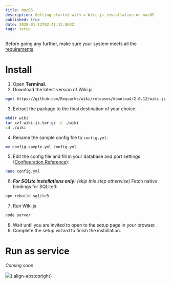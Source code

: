 ```yaml
---
title: macOS
description: Getting started with a Wiki.js installation on macOS
published: true
date: 2020-01-13T02:41:12.003Z
tags: setup
---
```


Before going any further, make sure your system meets all the [requirements](/install/requirements).

# Install

1. Open **Terminal**.
2. Download the latest version of Wiki.js:
  ```bash
  wget https://github.com/Requarks/wiki/releases/download/2.0.12/wiki-js.tar.gz
  ```
3. Extract the package to the final destination of your choice:
  ```bash
  mkdir wiki
  tar xzf wiki-js.tar.gz -C ./wiki
  cd ./wiki
  ```
4. Rename the sample config file to `config.yml`:
  ```bash
  mv config.sample.yml config.yml
  ```
5. Edit the config file and fill in your database and port settings ([Configuration Reference](/install/config)):
  ```bash
  nano config.yml
  ```
6. ***For SQLite installations only:*** *(skip this step otherwise)* Fetch native bindings for SQLite3:
  ```bash
  npm rebuild sqlite3
  ```

7. Run Wiki.js
  ```bash
  node server
  ```
8. Wait until you are invited to open to the setup page in your browser.
9. Complete the setup wizard to finish the installation.

# Run as service

*Coming soon*

![](https://a.icons8.com/eSUcnrow/jfIq9Q/svg.svg){.align-abstopright}
